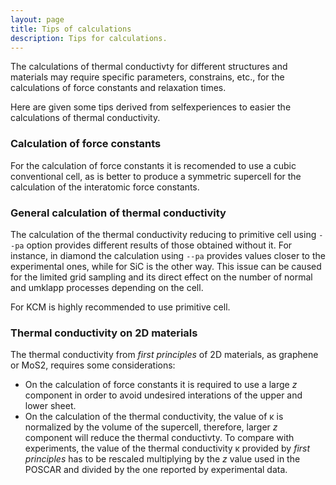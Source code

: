 ```yaml
---
layout: page
title: Tips of calculations
description: Tips for calculations.
---
```


The calculations of thermal conductivty for different structures and materials
may require specific parameters, constrains, etc., for the calculations of force constants and 
relaxation times.

Here are given some tips derived from selfexperiences to easier 
the calculations of thermal conductivity. 


### Calculation of force constants

For the calculation of force constants it is recomended to use a cubic conventional cell, 
as is better to produce a symmetric supercell for the calculation of the interatomic force constants.

### General calculation of thermal conductivity

The calculation of the thermal conductivity reducing to primitive cell using `--pa` option provides different
results of those obtained without it. For instance, in diamond the calculation using `--pa` provides values 
closer to the experimental ones, while for SiC is the other way. This issue can be caused for the limited 
grid sampling and its direct effect on the number of normal and umklapp processes depending on the cell.

For KCM is highly recommended to use primitive cell.  

### Thermal conductivity on 2D materials

The thermal conductivity from <i> first principles </i> of 2D materials, as graphene or MoS2, requires some
considerations:
- On the calculation of force constants it is required to use a large _z_ component in order
to avoid undesired interations of the upper and lower sheet.  
- On the calculation of the thermal conductivity, the value of &kappa; is normalized by the volume of the
supercell, therefore, larger _z_ component will reduce the thermal conductivty. To compare with experiments,
the value of the thermal conductivity &kappa; provided by <i> first principles </i> has to be rescaled 
multiplying by the _z_ value used in the POSCAR and divided by the one reported by experimental data.
